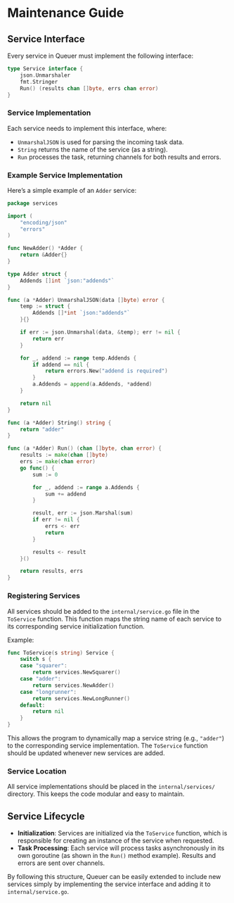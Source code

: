 # Maintenance Guide

## Service Interface

Every service in Queuer must implement the following interface:

```go
type Service interface {
    json.Unmarshaler
    fmt.Stringer
    Run() (results chan []byte, errs chan error)
}
```

### Service Implementation

Each service needs to implement this interface, where:

- `UnmarshalJSON` is used for parsing the incoming task data.
- `String` returns the name of the service (as a string).
- `Run` processes the task, returning channels for both results and errors.

### Example Service Implementation

Here’s a simple example of an `Adder` service:

```go
package services

import (
    "encoding/json"
    "errors"
)

func NewAdder() *Adder {
    return &Adder{}
}

type Adder struct {
    Addends []int `json:"addends"`
}

func (a *Adder) UnmarshalJSON(data []byte) error {
    temp := struct {
        Addends []*int `json:"addends"`
    }{}

    if err := json.Unmarshal(data, &temp); err != nil {
        return err
    }

    for _, addend := range temp.Addends {
        if addend == nil {
            return errors.New("addend is required")
        }
        a.Addends = append(a.Addends, *addend)
    }

    return nil
}

func (a *Adder) String() string {
    return "adder"
}

func (a *Adder) Run() (chan []byte, chan error) {
    results := make(chan []byte)
    errs := make(chan error)
    go func() {
        sum := 0

        for _, addend := range a.Addends {
            sum += addend
        }

        result, err := json.Marshal(sum)
        if err != nil {
            errs <- err
            return
        }

        results <- result
    }()

    return results, errs
}
```

### Registering Services

All services should be added to the `internal/service.go` file in the `ToService` function. This function maps the string name of each service to its corresponding service initialization function.

Example:

```go
func ToService(s string) Service {
    switch s {
    case "squarer":
        return services.NewSquarer()
    case "adder":
        return services.NewAdder()
    case "longrunner":
        return services.NewLongRunner()
    default:
        return nil
    }
}
```

This allows the program to dynamically map a service string (e.g., `"adder"`) to the corresponding service implementation. The `ToService` function should be updated whenever new services are added.

### Service Location

All service implementations should be placed in the `internal/services/` directory. This keeps the code modular and easy to maintain.

## Service Lifecycle

- **Initialization**: Services are initialized via the `ToService` function, which is responsible for creating an instance of the service when requested.
- **Task Processing**: Each service will process tasks asynchronously in its own goroutine (as shown in the `Run()` method example). Results and errors are sent over channels.

By following this structure, Queuer can be easily extended to include new services simply by implementing the service interface and adding it to `internal/service.go`.


